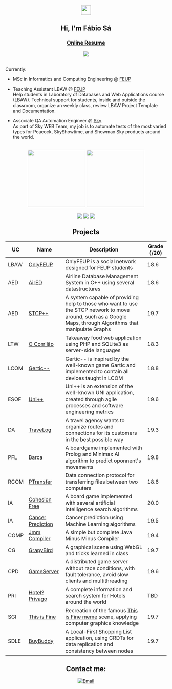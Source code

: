 <div align = "center">
<img href="center" src="https://raw.githubusercontent.com/MartinHeinz/MartinHeinz/master/wave.gif" width="30px">
<h2 align = "center" >Hi, I'm Fábio Sá </h2>
<h3><a href="https://fabio-a-sa.github.io">Online Resume</a></h3>
  <img src="https://komarev.com/ghpvc/?username=Fabio-A-Sa&color=blue&style=for-the-badge"></img>
</div>
<br>

Currently:
- MSc in Informatics and Computing Engineering @ [FEUP](https://sigarra.up.pt/feup/pt/web_page.inicial) <br>

- Teaching Assistant LBAW @ [FEUP](https://sigarra.up.pt/feup/pt/web_page.inicial)
<br> Help students in Laboratory of Databases and Web Applications course (LBAW). Technical support for students, inside and outside the classroom, organize an weekly class, review LBAW Project Template and Documentation. <br>

- Associate QA Automation Engineer @ [Sky](https://www.sky.com)
<br> As part of Sky WEB Team, my job is to automate tests of the most varied types for Peacock, SkyShowtime, and Showmax Sky products around the world.

<br>

<div align="center">
  <img height="180em" src="https://github-readme-stats.vercel.app/api?username=Fabio-A-Sa&show_icons=true&theme=dracula&include_all_commits=true&count_private=true"/>
  <img height="180em" src="https://github-readme-stats.vercel.app/api/top-langs/?username=Fabio-A-Sa&layout=compact&langs_count=7&theme=dracula"/>   
</div>

<p align = "center">
<img align="center" src="https://img.shields.io/badge/Operating System-Linux-informational?style=flat&logo=Linux&logoColor=white&color=EC8D5E">
<img align="center" src="https://img.shields.io/badge/Tools for coding -Git-informational?style=flat&logo=Git&logoColor=white&color=4293F2">
<img align="center" src="https://img.shields.io/badge/Editors-Visual Studio Code -informational?style=flat&logo=visual-studio-code&logoColor=white&color=42F29E">
</p>

<h2 align = "center" >Projects</h2>
<p align = "center">

| UC   | Name      | Description                                                                                                                                                   | Grade (/20) |
|------|-----------|---------------------------------------------------------------------------------------------------------------------------------------------------------------|-------------|
| LBAW | [OnlyFEUP](https://github.com/Fabio-A-Sa/Y3S1-LabDBWeb/tree/main/Project)  | OnlyFEUP is a social network designed for FEUP students                                                                                                        | 18.6        |
| AED  | [AirED](https://github.com/Fabio-A-Sa/Y2S1-AlgoritmosEstruturasDeDados/tree/main/Project%201)     | Airline Database Management System in C++ using several datastructures                                                                                        | 18.6        |
| AED  | [STCP++](https://github.com/Fabio-A-Sa/Y2S1-AlgoritmosEstruturasDeDados/tree/main/Project%202)    | A system capable of providing help to those who want to use the STCP network to move around, such as a Google Maps, through Algorithms that manipulate Graphs | 19.7        |
| LTW  | [O Comilão](https://github.com/Fabio-A-Sa/Y2S2-LinguagensTecnologiasWeb/tree/main/Project) | Takeaway food web application using PHP and SQLite3 as server-side languages                                                                                  | 18.3        |
| LCOM | [Gertic--](https://github.com/Fabio-A-Sa/Y2S2-LabComputadores/tree/main/Project)  | Gertic-- is inspired by the well-known game Gartic and implemented to contain all devices taught in LCOM                                                      | 18.8        |
| ESOF | [Uni++](https://github.com/Fabio-A-Sa/Y2S2-SoftwareEngineer/tree/main/Project)     | Uni++ is an extension of the well-known UNI application, created through agile processes and software engineering metrics                                     | 19.6        |
| DA   | [TraveLog](https://github.com/Fabio-A-Sa/Y2S2-DesenhoDeAlgoritmos/tree/main/Project%202)  | A travel agency wants to organize routes and connections for its customers in the best possible way                                                           | 19.3        |
| PFL  | [Barca](https://github.com/Fabio-A-Sa/Y3S1-ProgFuncionalLogica/tree/main/Project2)     | A boardgame implemented with Prolog and Minimax AI algorithm to predict oponnent's movements                                                                  | 19.8        |
| RCOM  | [PTransfer](https://github.com/Fabio-A-Sa/Y3S1-RedesComputadores/tree/main/Project1)     |  Data connection protocol for transferring files between two computers                                                                | 18.6        |
| IA   | [Cohesion Free](https://github.com/Fabio-A-Sa/Y3S2-InteligenciaArtificial/tree/main/Project%201)     |  A board game implemented with several artificial intelligence search algorithms                                                                | 20.0        |
| IA   | [Cancer Prediction](https://github.com/Fabio-A-Sa/Y3S2-InteligenciaArtificial/tree/main/Project%202)     |  Cancer prediction using Machine Learning algorithms                                                                | 19.5        |
| COMP   | [Jmm Compiler](https://github.com/Fabio-A-Sa/Y3S2-Compiladores/tree/main/Project/CheckpointFinal)     |  A simple but complete Java Minus Minus Compiler                                                                | 19.4        |
| CG   | [GrapyBird](https://github.com/Fabio-A-Sa/Y3S2-ComputacaoGrafica/tree/main/Project)     |  A graphical scene using WebGL and tricks learned in class                                                                | 19.7        |
| CPD   | [GameServer](https://github.com/Fabio-A-Sa/Y3S2-ComputacaoParalelaDistribuida/tree/main/Project%202)     |  A distributed game server without race conditions, with fault tolerance, avoid slow clients and multithreading                                                               | 19.6        |
| PRI   | [Hotel? Privago](https://github.com/Fabio-A-Sa/Y4S1-ProcessamentoRInfo/tree/main/Project)     |  A complete information and search system for Hotels around the world                                                                 | TBD        |
| SGI   | [This is Fine](https://github.com/Fabio-A-Sa/Y4S1-ProcessamentoRInfo/tree/main/Project%202)     |  Recreation of the famous [This is Fine meme](https://knowyourmeme.com/memes/this-is-fine) scene, applying computer graphics knowledge                                                                | 19.7        |
| SDLE   | [BuyBuddy](https://github.com/Fabio-A-Sa/Y4S1-ProcessamentoRInfo/tree/main/Project%202)     | A Local-First Shopping List application, using CRDTs for data replication and consistency between nodes                                                                 | 19.7        |

<h2 align = "center" >Contact me:</h2>
<p align="center">
<a href="mailto:up202007658@up.pt" >
  <img align="center" title="Email" src="https://camo.githubusercontent.com/571384769c09e0c66b45e39b5be70f68f552db3e2b2311bc2064f0d4a9f5983b/68747470733a2f2f696d672e736869656c64732e696f2f62616467652f476d61696c2d4431343833363f7374796c653d666f722d7468652d6261646765266c6f676f3d676d61696c266c6f676f436f6c6f723d7768697465"/>
</a>
</p>

